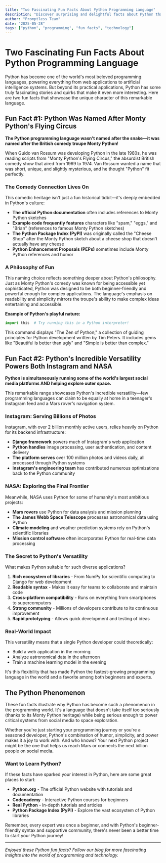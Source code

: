 ```yaml
---
title: "Two Fascinating Fun Facts About Python Programming Language"
description: "Discover surprising and delightful facts about Python that showcase why this programming language has captured the hearts of developers worldwide."
author: "Promptless Team"
date: "2025-05-28"
tags: ["python", "programming", "fun facts", "technology"]
---
```


# Two Fascinating Fun Facts About Python Programming Language

Python has become one of the world's most beloved programming languages, powering everything from web applications to artificial intelligence systems. But beyond its practical applications, Python has some truly fascinating stories and quirks that make it even more interesting. Here are two fun facts that showcase the unique character of this remarkable language.

## Fun Fact #1: Python Was Named After Monty Python's Flying Circus

**The Python programming language wasn't named after the snake—it was named after the British comedy troupe Monty Python!**

When Guido van Rossum was developing Python in the late 1980s, he was reading scripts from "Monty Python's Flying Circus," the absurdist British comedy show that aired from 1969 to 1974. Van Rossum wanted a name that was short, unique, and slightly mysterious, and he thought "Python" fit perfectly.

### The Comedy Connection Lives On

This comedic heritage isn't just a fun historical tidbit—it's deeply embedded in Python's culture:

- **The official Python documentation** often includes references to Monty Python sketches
- **Example code frequently features** characters like "spam," "eggs," and "Brian" (references to famous Monty Python sketches)
- **The Python Package Index (PyPI)** was originally called the "Cheese Shop" after the Monty Python sketch about a cheese shop that doesn't actually have any cheese
- **Python Enhancement Proposals (PEPs)** sometimes include Monty Python references and humor

### A Philosophy of Fun

This naming choice reflects something deeper about Python's philosophy. Just as Monty Python's comedy was known for being accessible yet sophisticated, Python was designed to be both beginner-friendly and powerful enough for complex applications. The language's emphasis on readability and simplicity mirrors the troupe's ability to make complex ideas entertaining and accessible.

**Example of Python's playful nature:**
```python
import this  # Try running this in a Python interpreter!
```

This command displays "The Zen of Python," a collection of guiding principles for Python development written by Tim Peters. It includes gems like "Beautiful is better than ugly" and "Simple is better than complex."

## Fun Fact #2: Python's Incredible Versatility Powers Both Instagram and NASA

**Python is simultaneously running some of the world's largest social media platforms AND helping explore outer space.**

This remarkable range showcases Python's incredible versatility—few programming languages can claim to be equally at home in a teenager's Instagram feed and a Mars rover's navigation system.

### Instagram: Serving Billions of Photos

Instagram, with over 2 billion monthly active users, relies heavily on Python for its backend infrastructure:

- **Django framework** powers much of Instagram's web application
- **Python handles** image processing, user authentication, and content delivery
- **The platform serves** over 100 million photos and videos daily, all processed through Python systems
- **Instagram's engineering team** has contributed numerous optimizations back to the Python community

### NASA: Exploring the Final Frontier

Meanwhile, NASA uses Python for some of humanity's most ambitious projects:

- **Mars rovers** use Python for data analysis and mission planning
- **The James Webb Space Telescope** processes astronomical data using Python
- **Climate modeling** and weather prediction systems rely on Python's scientific libraries
- **Mission control software** often incorporates Python for real-time data processing

### The Secret to Python's Versatility

What makes Python suitable for such diverse applications?

1. **Rich ecosystem of libraries** - From NumPy for scientific computing to Django for web development
2. **Readable syntax** - Makes it easy for teams to collaborate and maintain code
3. **Cross-platform compatibility** - Runs on everything from smartphones to supercomputers
4. **Strong community** - Millions of developers contribute to its continuous improvement
5. **Rapid prototyping** - Allows quick development and testing of ideas

### Real-World Impact

This versatility means that a single Python developer could theoretically:
- Build a web application in the morning
- Analyze astronomical data in the afternoon  
- Train a machine learning model in the evening

It's this flexibility that has made Python the fastest-growing programming language in the world and a favorite among both beginners and experts.

## The Python Phenomenon

These fun facts illustrate why Python has become such a phenomenon in the programming world. It's a language that doesn't take itself too seriously (thanks to its Monty Python heritage) while being serious enough to power critical systems from social media to space exploration.

Whether you're just starting your programming journey or you're a seasoned developer, Python's combination of humor, simplicity, and power makes it a joy to work with. And who knows? Your next Python project might be the one that helps us reach Mars or connects the next billion people on social media.

### Want to Learn Python?

If these facts have sparked your interest in Python, here are some great places to start:
- **Python.org** - The official Python website with tutorials and documentation
- **Codecademy** - Interactive Python courses for beginners
- **Real Python** - In-depth tutorials and articles
- **Python Package Index (PyPI)** - Explore the vast ecosystem of Python libraries

Remember, every expert was once a beginner, and with Python's beginner-friendly syntax and supportive community, there's never been a better time to start your Python journey!

---

*Enjoyed these Python fun facts? Follow our blog for more fascinating insights into the world of programming and technology.*